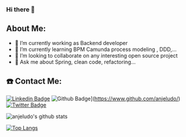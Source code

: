 ### Hi there 👋


## About Me:

- 🔭 I’m currently working as Backend developer
- 🌱 I’m currently learning BPM Camunda process modeling , DDD,...
- 👯 I’m looking to collaborate on any interesting open source project
- 💬 Ask me about Spring, clean code, refactoring...

## ☎️ Contact Me:

[![Linkedin Badge](https://img.shields.io/badge/-https://www.linkedin.com/in/amunozmunoz/-0072b1?style=flat&logo=Linkedin&logoColor=white&link=https://www.linkedin.com/in/anjeludo/)](https://www.linkedin.com/in/amunozmunoz/) 
![Github Badge](https://img.shields.io/badge/-anjeludo-grey?style=flat&logo=github&logoColor=white&link=https://github.com/anjeludo/)](https://www.github.com/anjeludo/) 
[![Twitter Badge](https://img.shields.io/badge/-https://twitter.com/anjeludo-00acee?style=flat&logo=twitter&logoColor=white&link=https://twitter.com/anjeludo/)](https://twitter.com/anjeludo/) 


![anjeludo's github stats](https://github-readme-stats.vercel.app/api?username=anjeludo&show_icons=true&theme=cobalt)

[![Top Langs](https://github-readme-stats.vercel.app/api/top-langs/?username=anjeludo&layout=compact&theme=cobalt)](https://github.com/anjeludo/github-readme-stats)

